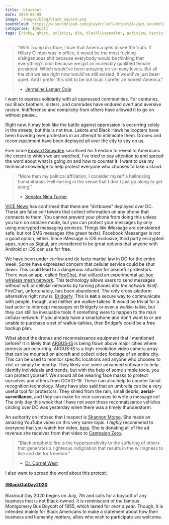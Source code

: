 ```yaml
---
title: .blackout
date: 2020-06-05
image: /images/blog/black_square.png
soundcloud: https://w.soundcloud.com/player/?url=https%3A//api.soundcloud.com/tracks/8633004
categories: [ghost]
tags: [ricky, ghost, politics, blm, blacklivesmatter, activism, hactivism, blackoutday]
---
```


> "With Trump in office, I love that America gets to see the truth. If Hillary Clinton was in office, it would be the most fucking disingenuous shit because everybody would be thinking that everything's cool because we got an incredibly qualified female president. Which would've been amazing on so many levels. But all the shit we see right now would've still existed; it would've just been quiet. And I prefer this shit to be out loud. I prefer an honest America."
> - [Jermaine Lamarr Cole](https://en.wikipedia.org/wiki/J._Cole)

I want to express solidarity with all oppressed communities. For centuries, our Black brothers, sisters, and comrades have endured overt and aversive racism. Indifference and complicity from others have allowed it to go on without pause...

Right now, it may look like the battle against oppression is occurring solely in the streets, but this is not true. Lakota and Black Hawk helicopters have been hovering over protestors in an attempt to intimidate them. Drones and recon equipment have been deployed all over the city to spy on us.

Ever since [Edward Snowden](https://en.wikipedia.org/wiki/Edward_Snowden) sacrificed *his* freedom to reveal to Americans the extent to which we are watched, I've tried to pay attention to and spread the word about what is going on and how to counter it. I want to use my technical knowledge to help protect everyone who chooses to take a stand.

> "More than my political affiliation, I consider myself a hellraising humanitarian. Hell-raising in the sense that I don't just go along to get along."
> - [Senator Nina Turner](https://en.wikipedia.org/wiki/Nina_Turner)

[VICE News](https://www.vice.com/en_ca/article/y3zvwj/military-fbi-flying-surveillance-planes-george-floyd-protesters) has confirmed that there are "dirtboxes" deployed over DC. These are false cell towers that collect information on any phone that connects to them. You cannot prevent your phone from doing this unless you turn on airplane mode, but you can protect your messages by only using encrypted messaging services. Things like iMessage are considered safe, but not SMS messages (the green texts). Facebook Messenger is not a good option, either. Since iMessage is iOS exclusive, third party encrypted apps, such as [Signal](https://signal.org/en/), are considered to be great options that anyone with Android or iOS can use for free.

We have been under curfew and de facto martial law in DC for the entire week. Some have expressed concern that cellular service could be shut down. This could lead to a dangerous situation for peaceful protestors. There was an app, called [FireChat](https://en.wikipedia.org/wiki/FireChat), that utilized an experimental [ad-hoc wireless mesh network](https://en.wikipedia.org/wiki/Wireless_mesh_network). This technology allows users to send messages without wifi or cellular networks by turning phones into *the network itself*. FireChat, unfortunately, has been abandoned. The only cross-platform alternative right now is, [Bridgefy](https://bridgefy.me). This is **not** a secure way to communicate with people, though, and neither are walkie-talkies. It would be trivial for a bad actor to intercept messages on Bridgefy or even a walkie-talkie, but they can still be invaluable tools if something were to happen to the main cellular network. If you already have a smartphone and don't want to or are unable to purchase a set of walkie-talkies, then Bridgefy could be a free backup plan.

What about the drones and reconnaissance equipment that I mentioned before? It is likely that [ARGUS-IS](https://en.wikipedia.org/wiki/ARGUS-IS) is being flown above major cities where protests are occurring. ARGUS-IS is a high-resolution video camera array that can be mounted on aircraft and collect video footage of an entire city. This can be used to monitor specific locations and anyone who chooses to visit or simply be nearby. They likely use some advanced software to help identify individuals and trends, but with the help of some simple tools, you can protect yourself. We should all be wearing face masks to protect ourselves and others from COVID-19. These can also help to counter facial recognition technology. Many have also said that an umbrella can be a very useful tool for protestors. They shield from the rain, small debris, **aerial-surveillance**, and they can make for nice canvases to write a message on! The only day this week that I have not seen these reconnaissance vehicles circling over DC was yesterday when there was a timely thunderstorm.

An authority on infosec that I respect is [Shannon Morse](https://www.youtube.com/channel/UCNofX8wmSJh7NTklvMqueOA). She made an amazing YouTube video on this very same topic. I *highly* recommend to everyone that you watch her video, [here](https://www.youtube.com/watch?v=g1D3fdyU9ZE). She is donating all of the ad revenue she receives from that video to [Campaign Zero](https://www.joincampaignzero.org/#vision).

> "Black prophetic fire is the hypersensitivity to the suffering of others that generates a righteous indignation that results in the willingness to live and die for freedom."
> - [Dr. Cornel West](https://en.wikipedia.org/wiki/Cornel_West)

I also want to spread the word about this protest:
#### [#BlackOutDay2020](https://www.blackoutday.org)
Blackout Day 2020 begins on July, 7th and calls for a boycott of any business that is not Black-owned. It is reminiscent of the famous Montgomery Bus Boycott of 1955, which lasted for *over a year*. Though, it is intended mainly for Black Americans to make a statement about how their business and humanity *matters*, allies who wish to participate are welcome.